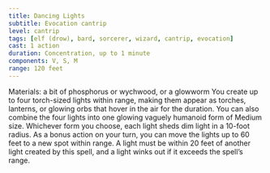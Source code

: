 ```yaml
---
title: Dancing Lights
subtitle: Evocation cantrip
level: cantrip
tags: [elf (drow), bard, sorcerer, wizard, cantrip, evocation]
cast: 1 action
duration: Concentration, up to 1 minute
components: V, S, M
range: 120 feet
---
```

Materials: a bit of phosphorus or wychwood, or a glowworm
You create up to four torch-sized lights within range, making them appear as torches, lanterns, or glowing orbs that hover in the air for the duration. You can also combine the four lights into one glowing vaguely humanoid form of Medium size. Whichever form you choose, each light sheds dim light in a 10-foot radius. As a bonus action on your turn, you can move the lights up to 60 feet to a new spot within range. A light must be within 20 feet of another light created by this spell, and a light winks out if it exceeds the spell’s range.